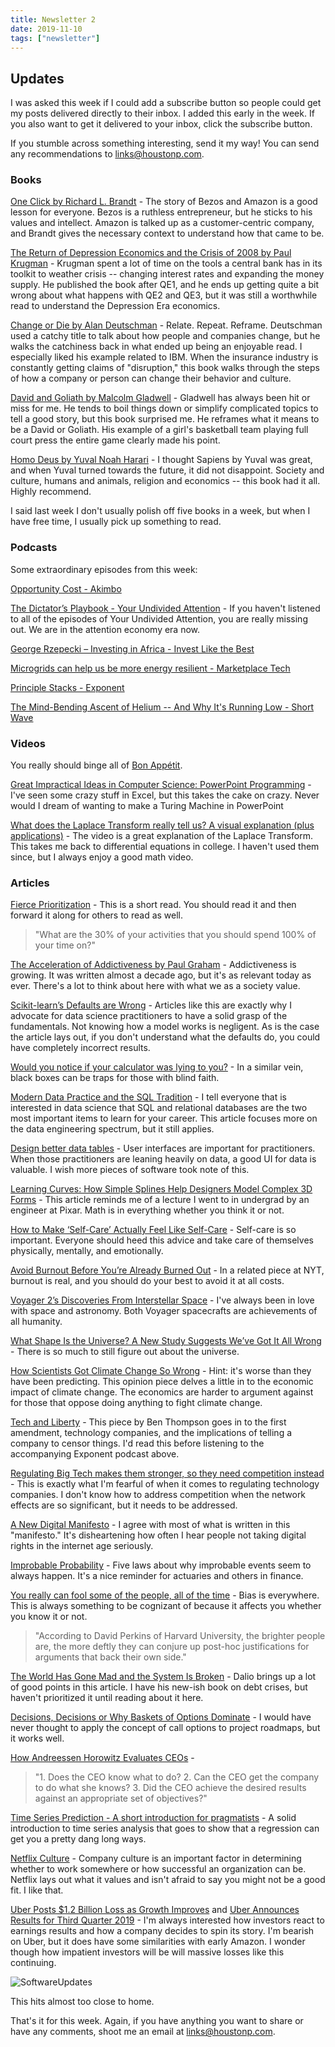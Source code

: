 ```yaml
---
title: Newsletter 2
date: 2019-11-10
tags: ["newsletter"]
---
```


## Updates

I was asked this week if I could add a subscribe button so people could get my posts delivered directly to their inbox. I added this early in the week. If you also want to get it delivered to your inbox, click the subscribe button.

If you stumble across something interesting, send it my way! You can send any recommendations to [links@houstonp.com](mailto:links@houstonp.com).

<!--more-->

### Books

[One Click by Richard L. Brandt](https://smile.amazon.com/One-Click-Jeff-Bezos-Amazon-com/dp/1591845858) - The story of Bezos and Amazon is a good lesson for everyone. Bezos is a ruthless entrepreneur, but he sticks to his values and intellect. Amazon is talked up as a customer-centric company, and Brandt gives the necessary context to understand how that came to be.

[The Return of Depression Economics and the Crisis of 2008 by Paul Krugman](https://smile.amazon.com/Return-Depression-Economics-Crisis-2008-ebook/dp/B003RWS49M) - Krugman spent a lot of time on the tools a central bank has in its toolkit to weather crisis -- changing interest rates and expanding the money supply. He published the book after QE1, and he ends up getting quite a bit wrong about what happens with QE2 and QE3, but it was still a worthwhile read to understand the Depression Era economics.

[Change or Die by Alan Deutschman](https://smile.amazon.com/Change-Die-Three-Keys-Work/dp/0061373672) - Relate. Repeat. Reframe. Deutschman used a catchy title to talk about how people and companies change, but he walks the catchiness back in what ended up being an enjoyable read. I especially liked his example related to IBM. When the insurance industry is constantly getting claims of "disruption," this book walks through the steps of how a company or person can change their behavior and culture.

[David and Goliath by Malcolm Gladwell](https://smile.amazon.com/David-Goliath-Underdogs-Misfits-Battling/dp/B00EKQKMG2) - Gladwell has always been hit or miss for me. He tends to boil things down or simplify complicated topics to tell a good story, but this book surprised me. He reframes what it means to be a David or Goliath. His example of a girl's basketball team playing full court press the entire game clearly made his point.

[Homo Deus by Yuval Noah Harari](https://smile.amazon.com/Homo-Deus-Brief-History-Tomorrow/dp/B01MYZ4OUW) - I thought Sapiens by Yuval was great, and when Yuval turned towards the future, it did not disappoint. Society and culture, humans and animals, religion and economics -- this book had it all. Highly recommend.

I said last week I don't usually polish off five books in a week, but when I have free time, I usually pick up something to read.

### Podcasts

Some extraordinary episodes from this week:

[Opportunity Cost - Akimbo](https://www.akimbo.link/blog/s-5-e-13-opportunity-cost)

[The Dictator’s Playbook - Your Undivided Attention](https://www.bloomberg.com/news/audio/2019-10-30/gregory-zuckerman-on-the-quant-revolution-podcast) - If you haven't listened to all of the episodes of Your Undivided Attention, you are really missing out. We are in the attention economy era now.

[George Rzepecki – Investing in Africa - Invest Like the Best](https://investlikethebest.libsyn.com/george-rzepecki-investing-in-africa-invest-like-the-best-ep146)

[Microgrids can help us be more energy resilient - Marketplace Tech](https://www.marketplace.org/shows/marketplace-tech/microgrids-can-help-us-be-more-energy-resilient/)

[Principle Stacks - Exponent](https://exponent.fm/episode-177-principle-stacks/)

[The Mind-Bending Ascent of Helium -- And Why It's Running Low - Short Wave](https://www.npr.org/2019/11/01/775554343/the-world-is-constantly-running-out-of-helium-heres-why-it-matters)

### Videos

You really should binge all of [Bon Appétit](https://www.youtube.com/channel/UCbpMy0Fg74eXXkvxJrtEn3w).

[Great Impractical Ideas in Computer Science: PowerPoint Programming](https://www.youtube.com/watch?v=_3loq22TxSc&t=2578s) - I've seen some crazy stuff in Excel, but this takes the cake on crazy. Never would I dream of wanting to make a Turing Machine in PowerPoint

[What does the Laplace Transform really tell us? A visual explanation (plus applications)](https://www.youtube.com/watch?v=n2y7n6jw5d0) - The video is a great explanation of the Laplace Transform. This takes me back to differential equations in college. I haven't used them since, but I always enjoy a good math video.

### Articles

[Fierce Prioritization](https://feld.com/archives/2019/09/fierce-prioritization.html) - This is a short read. You should read it and then forward it along for others to read as well.

> "What are the 30% of your activities that you should spend 100% of your time on?"

[The Acceleration of Addictiveness by Paul Graham](http://www.paulgraham.com/addiction.html) - Addictiveness is growing. It was written almost a decade ago, but it's as relevant today as ever. There's a lot to think about here with what we as a society value.

[Scikit-learn’s Defaults are Wrong](https://ryxcommar.com/2019/08/30/scikit-learns-defaults-are-wrong/) - Articles like this are exactly why I advocate for data science practitioners to have a solid grasp of the fundamentals. Not knowing how a model works is negligent. As is the case the article lays out, if you don't understand what the defaults do, you could have completely incorrect results.

[Would you notice if your calculator was lying to you?](https://cosmosmagazine.com/technology/would-you-notice-if-your-calculator-was-lying-to-you) - In a similar vein, black boxes can be traps for those with blind faith.

[Modern Data Practice and the SQL Tradition](https://tselai.com/modern-data-practice-and-the-sql-tradition.html) - I tell everyone that is interested in data science that SQL and relational databases are the two most important items to learn for your career. This article focuses more on the data engineering spectrum, but it still applies.

[Design better data tables](https://uxdesign.cc/design-better-data-tables-4ecc99d23356) - User interfaces are important for practitioners. When those practitioners are leaning heavily on data, a good UI for data is valuable. I wish more pieces of software took note of this.

[Learning Curves: How Simple Splines Help Designers Model Complex 3D Forms](https://99percentinvisible.org/article/learning-curves-how-simple-splines-help-designers-model-complex-3d-forms/) - This article reminds me of a lecture I went to in undergrad by an engineer at Pixar. Math is in everything whether you think it or not.

[How to Make ‘Self-Care’ Actually Feel Like Self-Care](https://www.nytimes.com/2019/11/03/smarter-living/self-care-routines-that-actually-help.html) - Self-care is so important. Everyone should heed this advice and take care of themselves physically, mentally, and emotionally.

[Avoid Burnout Before You’re Already Burned Out](https://www.nytimes.com/2019/11/06/smarter-living/avoid-burnout-work-tips.html) - In a related piece at NYT, burnout is real, and you should do your best to avoid it at all costs.

[Voyager 2’s Discoveries From Interstellar Space](https://www.nytimes.com/2019/11/04/science/voyager-2-interstellar-solar-wind.html) - I've always been in love with space and astronomy. Both Voyager spacecrafts are achievements of all humanity.

[What Shape Is the Universe? A New Study Suggests We’ve Got It All Wrong](https://www.quantamagazine.org/what-shape-is-the-universe-closed-or-flat-20191104/) - There is so much to still figure out about the universe.

[How Scientists Got Climate Change So Wrong](https://www.nytimes.com/2019/11/08/opinion/sunday/science-climate-change.html) - Hint: it's worse than they have been predicting. This opinion piece delves a little in to the economic impact of climate change. The economics are harder to argument against for those that oppose doing anything to fight climate change.

[Tech and Liberty](https://stratechery.com/2019/tech-and-liberty/) - This piece by Ben Thompson goes in to the first amendment, technology companies, and the implications of telling a company to censor things. I'd read this before listening to the accompanying Exponent podcast above.

[Regulating Big Tech makes them stronger, so they need competition instead](https://www.economist.com/open-future/2019/06/06/regulating-big-tech-makes-them-stronger-so-they-need-competition-instead) - This is exactly what I'm fearful of when it comes to regulating technology companies. I don't know how to address competition when the network effects are so significant, but it needs to be addressed.

[A New Digital Manifesto](https://anewdigitalmanifesto.com/) - I agree with most of what is written in this "manifesto." It's disheartening how often I hear people not taking digital rights in the internet age seriously.

[Improbable Probability](https://www.imperial.ac.uk/be-inspired/magazine/issue-41/improbable-probability/) - Five laws about why improbable events seem to always happen. It's a nice reminder for actuaries and others in finance.

[You really can fool some of the people, all of the time](https://outline.com/9uhZpr) - Bias is everywhere. This is always something to be cognizant of because it affects you whether you  know it or not.

> "According to David Perkins of Harvard University, the brighter people are, the more deftly they can conjure up post-hoc justifications for arguments that back their own side."

[The World Has Gone Mad and the System Is Broken](https://www.linkedin.com/pulse/world-has-gone-mad-system-broken-ray-dalio/) - Dalio brings up a lot of good points in this article. I have his new-ish book on debt crises, but haven't prioritized it until reading about it here.

[Decisions, Decisions or Why Baskets of Options Dominate](https://medium.com/@kentbeck_7670/decisions-decisions-or-why-baskets-of-options-dominate-9ac63658b593) - I would have never thought to apply the concept of call options to project roadmaps, but it works well.

[How Andreessen Horowitz Evaluates CEOs](https://a16z.com/2010/05/31/how-andreessen-horowitz-evaluates-ceos/) - 

> "1. Does the CEO know what to do? 2. Can the CEO get the company to do what she knows? 3. Did the CEO achieve the desired results against an appropriate set of objectives?"

[Time Series Prediction - A short introduction for pragmatists](https://www.liip.ch/en/blog/time-series-prediction-a-short-comparison-of-best-practices) - A solid introduction to time series analysis that goes to show that a regression can get you a pretty dang long ways.

[Netflix Culture](https://jobs.netflix.com/culture) - Company culture is an important factor in determining whether to work somewhere or how successful an organization can be. Netflix lays out what it values and isn't afraid to say you might not be a good fit. I like that.

[Uber Posts $1.2 Billion Loss as Growth Improves](https://www.nytimes.com/2019/11/04/technology/uber-earnings-loss.html) and [Uber Announces Results for Third Quarter 2019](https://investor.uber.com/news-events/news/press-release-details/2019/Uber-Announces-Results-for-Third-Quarter-2019/default.aspx) - I'm always interested how investors react to earnings results and how a company decides to spin its story. I'm bearish on Uber, but it does have some similarities with early Amazon. I wonder though how impatient investors will be will massive losses like this continuing.

![SoftwareUpdates](https://imgs.xkcd.com/comics/software_updates.png)

This hits almost too close to home.

That's it for this week. Again, if you have anything you want to share or have any comments, shoot me an email at [links@houstonp.com](mailto:links@houstonp.com).
